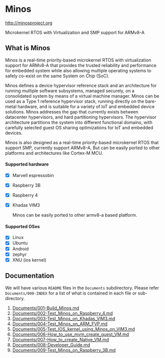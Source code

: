 # Minos 

http://minosproject.org

Microkernel RTOS with Virtualization and SMP support for ARMv8-A

## What is Minos

Minos is a real-time priority-based microkernel RTOS with virtualization support for ARMv8-A that provides the trusted reliability and performance for embedded system while also allowing multiple operating systems to safely co-exist on the same System on Chip (SoC). 

Minos defines a device hypervisor reference stack and an architecture for running multiple software subsystems, managed securely, on a consolidated system by means of a virtual machine manager. Minos can be used as a Type 1 reference hypervisor stack, running directly on the bare-metal hardware, and is suitable for a variety of IoT and embedded device solutions. Minos addresses the gap that currently exists between datacenter hypervisors, and hard partitioning hypervisors. The hypervisor architecture partitions the system into different functional domains, with carefully selected guest OS sharing optimizations for IoT and embedded devices.

Minos is also designed as a real-time priority-based microkernel RTOS that support SMP, currently support ARMv8-A, But can be easily ported to other platforms and architectures like Cortex-M MCU.

#### Supported hardware

- [x] Marvell espressobin

- [x] Raspberry 3B

- [x] Raspberry 4

- [x] Khadas VIM3

  Minos can be easily ported to other armv8-a based platform.

#### Supported OSes

- [x] Linux 
- [x] Ubuntu
- [x] Android
- [x] zephyr
- [x] XNU (ios kernel)

## Documentation

We will have various `README` files in the  `Documents` subdirectory. Please refer `Documents/000-INDEX` for a list of what is contained in each file or sub-directory.

1. [Documents/001-Build_Minos.md](https://github.com/minosproject/minos/blob/master/Documents/001-Build_Minos.md)
2. [Documents/002-Test_Minos_on_Raspberry_4.md](https://github.com/minosproject/minos/blob/master/Documents/002-Test_Minos_on_Raspberry_4.md)
3. [Documents/003-Test_Minos_on_Khadas_VIM3.md](https://github.com/minosproject/minos/blob/master/Documents/003-Test_Minos_on_Khadas_VIM3.md)
4. [Documents/004-Test_Minos_on_ARM_FVP.md](https://github.com/minosproject/minos/blob/master/Documents/004-Test_Minos_on_ARM_FVP.md)
5. [Documents/005-Test_IOS_kernel_using_Minos_on_VIM3.md](https://github.com/minosproject/minos/blob/master/Documents/005-Test_IOS_kernel_using_Minos_on_VIM3.md)
6. [Documents/006-How_to_use_mvm_create_guest_VM.md](https://github.com/minosproject/minos/blob/master/Documents/006-How_to_use_mvm_create_guest_VM.md)
7. [Documents/007-How_to_create_Native_VM.md](https://github.com/minosproject/minos/blob/master/Documents/007-How_to_create_Native_VM.md)
8. [Documents/008-Developer_Guide.md](https://github.com/minosproject/minos/blob/master/Documents/008-Developer_Guide.md)
9. [Documents/009-Test_Minos_on_Raspberry_3B.md](https://github.com/minosproject/minos/blob/master/Documents/009-Test_Minos_on_Raspberry_3B.md)